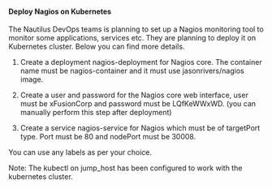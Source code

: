 #### Deploy Nagios on Kubernetes

The Nautilus DevOps teams is planning to set up a Nagios monitoring tool to monitor some applications, services etc. They are planning to deploy it on Kubernetes cluster. Below you can find more details.


1) Create a deployment nagios-deployment for Nagios core. The container name must be nagios-container and it must use jasonrivers/nagios image.

2) Create a user and password for the Nagios core web interface, user must be xFusionCorp and password must be LQfKeWWxWD. (you can manually perform this step after deployment)

3) Create a service nagios-service for Nagios which must be of targetPort type. Port must be 80 and nodePort must be 30008.

You can use any labels as per your choice.

Note: The kubectl on jump_host has been configured to work with the kubernetes cluster.
